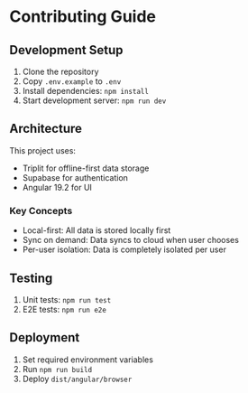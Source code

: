 # Contributing Guide

## Development Setup
1. Clone the repository
2. Copy `.env.example` to `.env`
3. Install dependencies: `npm install`
4. Start development server: `npm run dev`

## Architecture
This project uses:
- Triplit for offline-first data storage
- Supabase for authentication
- Angular 19.2 for UI

### Key Concepts
- Local-first: All data is stored locally first
- Sync on demand: Data syncs to cloud when user chooses
- Per-user isolation: Data is completely isolated per user

## Testing
1. Unit tests: `npm run test`
2. E2E tests: `npm run e2e`

## Deployment
1. Set required environment variables
2. Run `npm run build`
3. Deploy `dist/angular/browser`